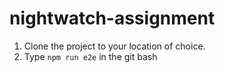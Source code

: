 # nightwatch-assignment

1. Clone the project to your location of choice.
2. Type `npm run e2e` in the git bash